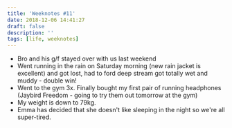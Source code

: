 ```yaml
---
title: 'Weeknotes #11'
date: 2018-12-06 14:41:27
draft: false
description: ''
tags: [life, weeknotes]
---
```


*   Bro and his g/f stayed over with us last weekend
*   Went running in the rain on Saturday morning (new rain jacket is excellent) and got lost, had to ford deep stream got totally wet and muddy - double win!
*   Went to the gym 3x. Finally bought my first pair of running headphones (Jaybird Freedom - going to try them out tomorrow at the gym)
*   My weight is down to 79kg. 
*   Emma has decided that she doesn't like sleeping in the night so we're all super-tired.